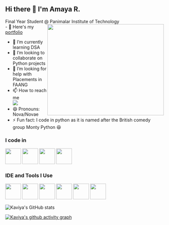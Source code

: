 ## Hi there 👋 I'm Amaya R.

<!--
**05kaavya/05kaavya** is a ✨ _special_ ✨ repository because its `README.md` (this file) appears on your GitHub profile.

Here are some ideas to get you started:

- 🔭 I’m currently working on ...
- 🌱 I’m currently learning ...
- 👯 I’m looking to collaborate on ...
- 🤔 I’m looking for help with ...
- 💬 Ask me about ...
- 📫 How to reach me: ...
- 😄 Pronouns: ...
- ⚡ Fun fact: ...
-->
Final Year Student @ Panimalar Institute of Technology
<img align="right" width="370" height="290" src="https://businessofanimation.com/wp-content/uploads/2022/07/data-animation.gif"> <br/>                              - 🔭 Here's my [portfolio](https://amayarajesh24.wixsite.com/amaya)    
- 🌱 I’m currently learning DSA
- 👯 I’m looking to collaborate on Python projects
- 🤔 I’m looking for help with Placements in FAANG
- 📫 How to reach me 
  <br />
  [<img src="https://img.shields.io/badge/LinkedIn-0077B5?style=for-the-badge&logo=linkedin&logoColor=white" />](https://www.linkedin.com/in/amaya-r/)
- 😄 Pronouns: Nova/Novae
- ⚡ Fun fact: I code in python as it is named after the British comedy group Monty Python 😆

### I code in
<img height="50" width="50" src="https://img.icons8.com/color/48/000000/python.png" /> <img height="50" width="50" src="https://img.icons8.com/color/48/000000/mysql-logo.png"/> <img height="50" width="50" src="https://img.icons8.com/?size=100&id=qYfwpsRXEcpc&format=png&color=000000"/>
<img height="50" width="50" src="https://img.icons8.com/?size=100&id=7I3BjCqe9rjG&format=png&color=000000" />
### IDE and Tools I Use  
<img height="50" width="50" src="https://img.icons8.com/color/48/000000/visual-studio-code-2019.png"/>  <img height="50" width="50" src="https://img.icons8.com/color/50/000000/git.png"/>
<img height="50" width="50" src="https://img.icons8.com/dusk/64/000000/anaconda.png"/> <img height="50" width="50" src="https://img.icons8.com/?size=100&id=UECmBSgBOvPT&format=png&color=000000"/> 
<img height="50" width="50" src="https://img.icons8.com/?size=100&id=117563&format=png&color=000000"/> 
<img height="50" width="50" src="https://img.icons8.com/?size=100&id=9Kvi1p1F0tUo&format=png&color=000000"/> 

![Kaviya's GitHub stats](https://github-readme-stats.vercel.app/api?username=amayars&theme=dark&show_icons=true&&hide=issues,contribs)

[![Kaviya's github activity graph](https://github-readme-activity-graph.vercel.app/graph?username=amayars&bg_color=030303&color=fff5f5&line=a8d7ff&point=fafafa&area=true&hide_border=true)](https://github.com/05kaavya/github-readme-activity-graph)
